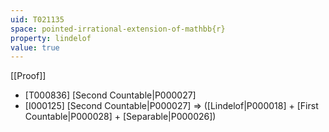 ```yaml
---
uid: T021135
space: pointed-irrational-extension-of-mathbb{r}
property: lindelof
value: true
---
```

[[Proof]]

* [T000836] [Second Countable|P000027]
* [I000125] [Second Countable|P000027] => ([Lindelof|P000018] + [First Countable|P000028] + [Separable|P000026])

